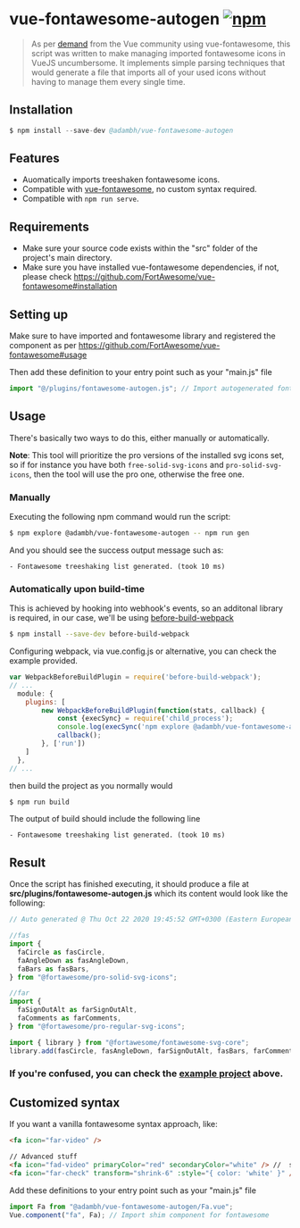 # vue-fontawesome-autogen [![npm](https://img.shields.io/npm/v/@adambh/vue-fontawesome-autogen)](https://www.npmjs.com/package/@adambh/vue-fontawesome-autogen)

> As per [demand](https://github.com/FortAwesome/vue-fontawesome/issues/233) from the Vue community using vue-fontawesome, this script was written to make managing imported fontawesome icons in VueJS uncumbersome. It implements simple parsing techniques that would generate a file that imports all of your used icons without having to manage them every single time.

## Installation

```s
$ npm install --save-dev @adambh/vue-fontawesome-autogen
```

## Features

- Auomatically imports treeshaken fontawesome icons.
- Compatible with [vue-fontawesome](https://github.com/FortAwesome/vue-fontawesome), no custom syntax required.
- Compatible with `npm run serve`.

## Requirements

- Make sure your source code exists within the "src" folder of the project's main directory.
- Make sure you have installed vue-fontawesome dependencies, if not, please check https://github.com/FortAwesome/vue-fontawesome#installation

## Setting up

Make sure to have imported and fontawesome library and registered the component as per https://github.com/FortAwesome/vue-fontawesome#usage

Then add these definition to your entry point such as your "main.js" file

```js
import "@/plugins/fontawesome-autogen.js"; // Import autogenerated fontawesome icons
```

## Usage

There's basically two ways to do this, either manually or automatically.

**Note**: This tool will prioritize the pro versions of the installed svg icons set, so if for instance you have both `free-solid-svg-icons` and `pro-solid-svg-icons`, then the tool will use the pro one, otherwise the free one.

### Manually

Executing the following npm command would run the script:

```sh
$ npm explore @adambh/vue-fontawesome-autogen -- npm run gen
```

And you should see the success output message such as:

```
- Fontawesome treeshaking list generated. (took 10 ms)
```

### Automatically upon build-time

This is achieved by hooking into webhook's events, so an additonal library is required, in our case, we'll be using [before-build-webpack](https://github.com/artemdudkin/before-build-webpack)

```sh
$ npm install --save-dev before-build-webpack
```

Configuring webpack, via vue.config.js or alternative, you can check the example provided.

```js
var WebpackBeforeBuildPlugin = require('before-build-webpack');
// ...
  module: {
    plugins: [
        new WebpackBeforeBuildPlugin(function(stats, callback) {
            const {execSync} = require('child_process');
            console.log(execSync('npm explore @adambh/vue-fontawesome-autogen -- npm run gen').toString());
            callback();
        }, ['run'])
    ]
  },
// ...
```

then build the project as you normally would

```sh
$ npm run build
```

The output of build should include the following line

```
- Fontawesome treeshaking list generated. (took 10 ms)
```

## Result

Once the script has finished executing, it should produce a file at **src/plugins/fontawesome-autogen.js** which its content would look like the following:

```js
// Auto generated @ Thu Oct 22 2020 19:45:52 GMT+0300 (Eastern European Summer Time)

//fas
import {
  faCircle as fasCircle,
  faAngleDown as fasAngleDown,
  faBars as fasBars,
} from "@fortawesome/pro-solid-svg-icons";

//far
import {
  faSignOutAlt as farSignOutAlt,
  faComments as farComments,
} from "@fortawesome/pro-regular-svg-icons";

import { library } from "@fortawesome/fontawesome-svg-core";
library.add(fasCircle, fasAngleDown, farSignOutAlt, fasBars, farComments);
```

### If you're confused, you can check the [example project](https://github.com/GTANAdam/vue-fontawesome-autogen/tree/main/example) above.

## Customized syntax
If you want a vanilla fontawesome syntax approach, like:
```html
<fa icon="far-video" />

// Advanced stuff
<fa icon="fad-video" primaryColor="red" secondaryColor="white" /> //  support for duotone's primary and secondary color attr
<fa icon="far-check" transform="shrink-6" :style="{ color: 'white' }" /> // support for advanced attributes
```

Add these definitions to your entry point such as your "main.js" file
``` js
import Fa from "@adambh/vue-fontawesome-autogen/Fa.vue";
Vue.component("fa", Fa); // Import shim component for fontawesome
```
